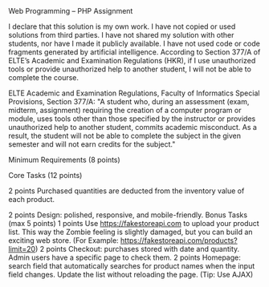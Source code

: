 <Student Name>
<Student Neptun Code>
Web Programming – PHP Assignment

I declare that this solution is my own work. I have not copied or used solutions from third parties. I have not shared my solution with other students, nor have I made it publicly available. I have not used code or code fragments generated by artificial intelligence. According to Section 377/A of ELTE’s Academic and Examination Regulations (HKR), if I use unauthorized tools or provide unauthorized help to another student, I will not be able to complete the course.

ELTE Academic and Examination Regulations, Faculty of Informatics Special Provisions, Section 377/A: "A student who, during an assessment (exam, midterm, assignment) requiring the creation of a computer program or module, uses tools other than those specified by the instructor or provides unauthorized help to another student, commits academic misconduct. As a result, the student will not be able to complete the subject in the given semester and will not earn credits for the subject."

Minimum Requirements (8 points)

<!-- 0 points README.md file completed and uploaded. -->
<!-- 1 point Homepage: all products listed dynamically. -->
<!-- 1 point Homepage: clicking a product shows the details page. -->
<!-- 1 point Product Details Page: displays attributes and image. -->
<!-- 1 point Homepage: filters by category and price work. -->
<!-- 1 point Registration with error handling. -->
<!-- 1 point Login with error handling. -->
<!-- 2 points Adding new products works with validation and error handling. -->

Core Tasks (12 points)

<!-- 1 point Successful login updates navigation (shows Profile/Cart). -->
<!-- 1 point Logout accessible on all pages. -->
<!-- 2 points Shopping Cart: adding items and viewing cart contents. Total price also counted. -->

2 points Purchased quantities are deducted from the inventory value of each product.

<!-- 1 point Session: store user, and cart data in session. -->
<!-- 1 point Admin-only: Add Product button visible. Admin is able to add a new product. -->
<!-- 1 point Admin-only: Edit button on product cards. Admin is able to edit an existing product. -->

<!-- 1 point Product details: shows user’s purchase history for user and all buyers for admin in ascending orders. -->

2 points Design: polished, responsive, and mobile-friendly.
Bonus Tasks (max 5 points)
1 points Use https://fakestoreapi.com to upload your product list. This way the Zombie feeling is slightly damaged, but you can build an exciting web store. (For Example: https://fakestoreapi.com/products?limit=20)
2 points Checkout: purchases stored with date and quantity. Admin users have a specific page to check them.
2 points Homepage: search field that automatically searches for product names when the input field changes. Update the list without reloading the page. (Tip: Use AJAX)
